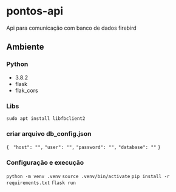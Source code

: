 # pontos-api
Api para comunicação com banco de dados firebird

## Ambiente

### Python
- 3.8.2
- flask
- flak_cors

### Libs
```sudo apt install libfbclient2```

### criar arquivo db_config.json
```{ ```
    ```"host": "",```
    ```"user": "",```
    ```"password": "",```
    ```"database": ""```
```}```

### Configuração e execução
```python -m venv .venv```
```source .venv/bin/activate```
```pip install -r requirements.txt```
```flask run```

